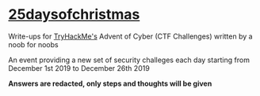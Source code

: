 # [25daysofchristmas](https://tryhackme.com/room/25daysofchristmas)
Write-ups for [TryHackMe's](https://tryhackme.com/) Advent of Cyber (CTF Challenges) written by a noob for noobs

An event providing a new set of security challeges each day starting from December 1st 2019 to December 26th 2019

**Answers are redacted, only steps and thoughts will be given**
